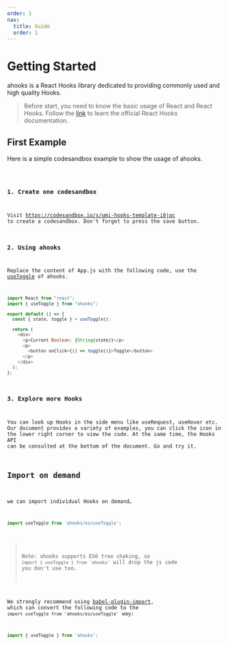 ```yaml
---
order: 1
nav:
  title: Guide
  order: 1
---
```


# Getting Started

ahooks is a React Hooks library dedicated to providing commonly used and high quality Hooks.

> Before start, you need to know the basic usage of React and React Hooks. Follow the [link](https://reactjs.org/docs/hooks-intro.html) to learn the official React Hooks documentation.


## First Example

Here is a simple codesandbox example to show the usage of ahooks.


<code src="./demo.tsx" inline />

### 1. Create one codesandbox

Visit https://codesandbox.io/s/umi-hooks-template-i8jqc to create a codesandbox. Don't forget to press the save button.

### 2. Using ahooks

Replace the content of App.js with the following code, use the [useToggle](/state/use-toggle) of ahooks.

```javascript
import React from "react";
import { useToggle } from "ahooks";

export default () => {
  const { state, toggle } = useToggle();

  return (
    <div>
      <p>Current Boolean: {String(state)}</p>
      <p>
        <button onClick={() => toggle()}>Toggle</button>
      </p>
    </div>
  );
};
```

### 3. Explore more Hooks

You can look up Hooks in the side menu like useRequest, useHover etc. Our document provides a variety of examples, you can click the icon in the lower right corner to view the code. At the same time, the Hooks API can be consulted at the bottom of the document. Go and try it.

## Import on demand

we can import individual Hooks on demand。

```javascript
import useToggle from 'ahooks/es/useToggle';
```

> Note: ahooks supports ES6 tree shaking, so `import { useToggle } from 'ahooks'` will drop the js code you don't use too.

We strongly recommend using [babel-plugin-import](https://github.com/ant-design/babel-plugin-import), which can convert the following code to the `import useToggle from 'ahooks/es/useToggle'` way:

```javascript
import { useToggle } from 'ahooks';
```
